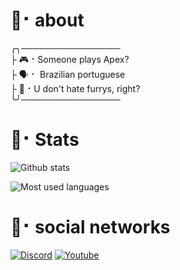 # 📌⠂about

╭╮────────────────                
├ 🎮 ⠂Someone plays Apex?                                      
├ 🗣️ ⠂ Brazilian portuguese                     
├ 🐺 ⠂U don't hate furrys, right?            
╰╯────────────────

# 📜⠂Stats

![Github stats](https://github-readme-stats.vercel.app/api?username=Brownish-fox&theme=radical&locale=pt-br&include_all_commits=True&bg_color=75,43119e,9843cc)

![Most used languages](https://github-readme-stats.vercel.app/api/top-langs/?username=Brownish-fox&theme=radical&locale=pt-br&bg_color=75,43119e,9843cc)

# 💬⠂social networks

[![Discord](https://img.shields.io/badge/Discord-7289DA?style=for-the-badge&logo=discord&logoColor=white)](https://discord.gg/6rBYhspqqc)
[![Youtube](https://img.shields.io/badge/YouTube-FF0000?style=for-the-badge&logo=youtube&logoColor=white)](https://www.youtube.com/channel/UCHk53vd4Z8AhBIuptfI8Sjw)
